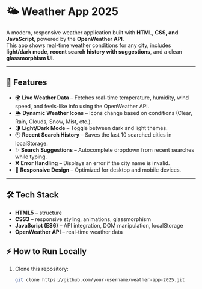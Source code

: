 # 🌤️ Weather App 2025

A modern, responsive weather application built with **HTML, CSS, and JavaScript**, powered by the **OpenWeather API**.  
This app shows real-time weather conditions for any city, includes **light/dark mode**, **recent search history with suggestions**, and a clean **glassmorphism UI**.  

---

## 🚀 Features

- 🌍 **Live Weather Data** – Fetches real-time temperature, humidity, wind speed, and feels-like info using the OpenWeather API.  
- 🌦️ **Dynamic Weather Icons** – Icons change based on conditions (Clear, Rain, Clouds, Snow, Mist, etc.).  
- 🌗 **Light/Dark Mode** – Toggle between dark and light themes.  
- 🕘 **Recent Search History** – Saves the last 10 searched cities in localStorage.  
- ✨ **Search Suggestions** – Autocomplete dropdown from recent searches while typing.  
- ❌ **Error Handling** – Displays an error if the city name is invalid.  
- 📱 **Responsive Design** – Optimized for desktop and mobile devices.  

---

## 🛠️ Tech Stack

- **HTML5** – structure  
- **CSS3** – responsive styling, animations, glassmorphism  
- **JavaScript (ES6)** – API integration, DOM manipulation, localStorage  
- **OpenWeather API** – real-time weather data  


## ⚡ How to Run Locally

1. Clone this repository:
   ```bash
   git clone https://github.com/your-username/weather-app-2025.git
